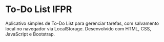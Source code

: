 # To-Do List IFPR

Aplicativo simples de To-Do List para gerenciar tarefas, com salvamento local no navegador via LocalStorage. Desenvolvido com HTML, CSS, JavaScript e Bootstrap.